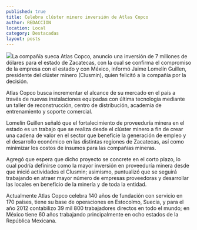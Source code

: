 ```yaml
---
published: true
title: Celebra clúster minero inversión de Atlas Copco
author: REDACCION
location: Local
category: Destacadas
layout: posts
---
```


![](http://i.imgur.com/vUc43T6m.jpg)La compañía sueca Atlas Copco, anuncio una inversión de 7 millones de dólares para el estado de Zacatecas, con la cual se confirma el compromiso de la empresa con el estado y con México, informó Jaime Lomelín Guillen, presidente del clúster minero (Clusmin), quien felicitó a la compañía por la decisión.

Atlas Copco busca incrementar el alcance de su mercado en el país a través de nuevas instalaciones equipadas con última tecnología mediante un taller de reconstrucción, centro de distribución, academia de entrenamiento y soporte comercial.

Lomelín Guillen señaló que el fortalecimiento de proveeduría minera en el estado es un trabajo que se realiza desde el clúster minero a fin de crear una cadena de valor en el sector que beneficie la generación de empleo y el desarrollo económico en las distintas regiones de Zacatecas, así como minimizar los costos de insumos para las compañías mineras.

Agregó que espera que dicho proyecto se concrete en el corto plazo, lo cual podría definirse como la mayor inversión en proveeduría minera desde que inició actividades el Clusmin; asimismo, puntualizó que se seguirá trabajando en atraer mayor número de empresas proveedoras y desarrollar las locales en beneficio de la minería y de toda la entidad.

Actualmente Atlas Copco celebra 140 años de fundación con servicio en 170 países, tiene su base de operaciones en Estocolmo, Suecia, y para el año 2012 contabilizo 39 mil 800 trabajadores directos en todo el mundo; en México tiene 60 años trabajando principalmente en ocho estados de la República Mexicana. 
